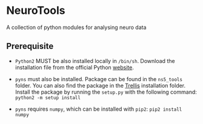 # NeuroTools
A collection of python modules for analysing neuro data


## Prerequisite

- `Python2` MUST be also installed locally in `/bin/sh`. Download the installation file from the official Python [website](https://www.python.org/downloads/release/python-2718/).

- `pyns` must also be installed. Package can be found in the `ns5_tools` folder. You can also find the package in the [Trellis](https://rippleneuromed.com/support/software-downloads-updates/) installation folder. Install the package by running the `setup.py` with the following command: `python2 -m setup install`

- `pyns` requires `numpy`, which can be installed with `pip2`: `pip2 install numpy`

